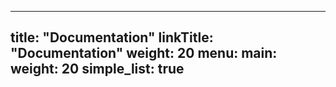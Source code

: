 
---
title: "Documentation"
linkTitle: "Documentation"
weight: 20
menu:
  main:
    weight: 20
simple_list: true
---
